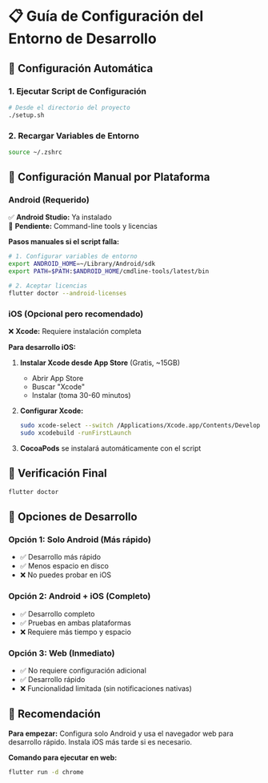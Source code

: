# 📋 Guía de Configuración del Entorno de Desarrollo

## 🚀 Configuración Automática

### 1. Ejecutar Script de Configuración

```bash
# Desde el directorio del proyecto
./setup.sh
```

### 2. Recargar Variables de Entorno

```bash
source ~/.zshrc
```

## 📱 Configuración Manual por Plataforma

### Android (Requerido)

✅ **Android Studio:** Ya instalado  
🔧 **Pendiente:** Command-line tools y licencias

**Pasos manuales si el script falla:**

```bash
# 1. Configurar variables de entorno
export ANDROID_HOME=~/Library/Android/sdk
export PATH=$PATH:$ANDROID_HOME/cmdline-tools/latest/bin

# 2. Aceptar licencias
flutter doctor --android-licenses
```

### iOS (Opcional pero recomendado)

❌ **Xcode:** Requiere instalación completa

**Para desarrollo iOS:**

1. **Instalar Xcode desde App Store** (Gratis, ~15GB)

   - Abrir App Store
   - Buscar "Xcode"
   - Instalar (toma 30-60 minutos)

2. **Configurar Xcode:**

   ```bash
   sudo xcode-select --switch /Applications/Xcode.app/Contents/Developer
   sudo xcodebuild -runFirstLaunch
   ```

3. **CocoaPods** se instalará automáticamente con el script

## 🚦 Verificación Final

```bash
flutter doctor
```

## 📱 Opciones de Desarrollo

### Opción 1: Solo Android (Más rápido)

- ✅ Desarrollo más rápido
- ✅ Menos espacio en disco
- ❌ No puedes probar en iOS

### Opción 2: Android + iOS (Completo)

- ✅ Desarrollo completo
- ✅ Pruebas en ambas plataformas
- ❌ Requiere más tiempo y espacio

### Opción 3: Web (Inmediato)

- ✅ No requiere configuración adicional
- ✅ Desarrollo rápido
- ❌ Funcionalidad limitada (sin notificaciones nativas)

## 🎯 Recomendación

**Para empezar:** Configura solo Android y usa el navegador web para desarrollo rápido. Instala iOS más tarde si es necesario.

**Comando para ejecutar en web:**

```bash
flutter run -d chrome
```
